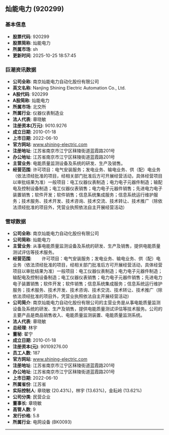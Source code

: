 ## 灿能电力 (920299)

### 基本信息

- **股票代码**: 920299
- **股票简称**: 灿能电力
- **所属市场**: sh
- **更新时间**: 2025-10-25 18:57:45

### 巨潮资讯数据

- **公司全称**: 南京灿能电力自动化股份有限公司
- **英文名称**: Nanjing Shining Electric Automation Co., Ltd.
- **A股代码**: 920299
- **A股简称**: 灿能电力
- **所属市场**: 北交所
- **所属行业**: 仪器仪表制造业
- **法人代表**: 章晓敏
- **注册资本(万元)**: 9010.9276
- **成立日期**: 2010-01-18
- **上市日期**: 2022-06-10
- **官方网站**: www.shining-electric.com
- **注册地址**: 江苏省南京市江宁区秣陵街道蓝霞路201号
- **办公地址**: 江苏省南京市江宁区秣陵街道蓝霞路201号
- **主营业务**: 电能质量监测设备及系统的研发、生产及销售。
- **经营范围**: 许可项目：电气安装服务；发电业务、输电业务、供（配）电业务（依法须经批准的项目，经相关部门批准后方可开展经营活动，具体经营项目以审批结果为准）一般项目：电工仪器仪表制造；电力电子元器件制造；输配电及控制设备制造；电工仪器仪表销售；电力电子元器件销售；先进电力电子装置销售；软件开发；软件销售；信息系统集成服务；信息系统运行维护服务；技术服务、技术开发、技术咨询、技术交流、技术转让、技术推广（除依法须经批准的项目外，凭营业执照依法自主开展经营活动）

### 雪球数据

- **公司全称**: 南京灿能电力自动化股份有限公司
- **公司简称**: 灿能电力
- **主营业务**: 从事电能质量监测设备及系统的研发、生产及销售，提供电能质量测试评估等技术服务。
- **经营范围**: 　　许可项目：电气安装服务；发电业务、输电业务、供（配）电业务（依法须经批准的项目，经相关部门批准后方可开展经营活动，具体经营项目以审批结果为准）一般项目：电工仪器仪表制造；电力电子元器件制造；输配电及控制设备制造；电工仪器仪表销售；电力电子元器件销售；先进电力电子装置销售；软件开发；软件销售；信息系统集成服务；信息系统运行维护服务；技术服务、技术开发、技术咨询、技术交流、技术转让、技术推广（除依法须经批准的项目外，凭营业执照依法自主开展经营活动）
- **公司简介**: 南京灿能电力自动化股份有限公司的主营业务是从事电能质量监测设备及系统的研发、生产及销售，提供电能质量测试评估等技术服务。公司的主要产品是商品销售收入、电能质量监测装置、电能质量监测系统。
- **法人代表**: 章晓敏
- **总经理**: 林宇
- **董秘**: 翟宁
- **成立日期**: 2010-01-18
- **注册资本(元)**: 90109276.00
- **员工人数**: 187
- **官方网站**: www.shining-electric.com
- **注册地址**: 江苏省南京市江宁区秣陵街道蓝霞路201号
- **办公地址**: 江苏省南京市江宁区秣陵街道蓝霞路201号
- **上市日期**: 2022-06-10
- **所属省份**: 江苏省
- **实际控制人**: 章晓敏 (20.43%)，林宇 (13.63%)，金耘岭 (13.62%)
- **公司分类**: 民营企业
- **董事长**: 章晓敏
- **高管人数**: 9
- **发行价格**: 5.8
- **所属行业**: 电网设备 (BK0093)

---